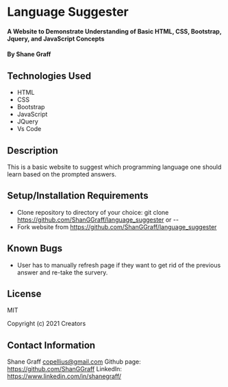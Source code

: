 # Language Suggester

#### A Website to Demonstrate Understanding of Basic HTML, CSS, Bootstrap, Jquery, and JavaScript Concepts

#### By Shane Graff

## Technologies Used

* HTML
* CSS
* Bootstrap
* JavaScript
* JQuery
* Vs Code

## Description
This is a basic website to suggest which programming language one should learn based on the prompted answers.


## Setup/Installation Requirements

* Clone repository to directory of your choice: git clone https://github.com/ShanGGraff/language_suggester  or --
* Fork website from https://github.com/ShanGGraff/language_suggester

## Known Bugs
* User has to manually refresh page if they want to get rid of the previous answer and re-take the survery. 

## License
MIT

Copyright (c) 2021 Creators 

## Contact Information
Shane Graff <copellius@gmail.com>
Github page: https://github.com/ShanGGraff
LinkedIn: https://www.linkedin.com/in/shanegraff/